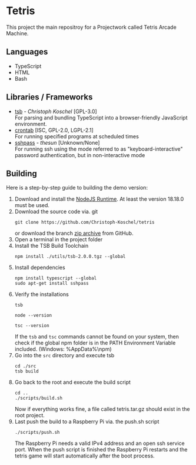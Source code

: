 # Tetris

This project the main repositroy for a Projectwork called Tetris Arcade Machine.

## Languages

- TypeScript
- HTML
- Bash

## Libraries / Frameworks

- [tsb](https://github.com/Christoph-Koschel/tsb) - _Christoph Koschel_ [GPL-3.0] \
  For parsing and bundling TypeScript into a browser-friendly JavaScript environment.
- [crontab](https://github.com/cronie-crond/cronie) [ISC, GPL-2.0, LGPL-2.1] \
  For running specified programs at scheduled times
- [sshpass](https://sourceforge.net/projects/sshpass/) - _thesun_ [Unknown/None] \
  For running ssh using the mode referred to as "keyboard-interactive" password authentication, but in non-interactive
  mode

## Building

Here is a step-by-step guide to building the demo version:

1. Download and install the [NodeJS Runtime](https://nodejs.org/en). At least the version 18.18.0 must be used.
2. Download the source code
   via. git
   ```shell
   git clone https://github.com/Christoph-Koschel/tetris
   ```
   or download the branch [zip archive](https://github.com/Christoph-Koschel/tetris/archive/refs/heads/master.zip) from
   GitHub.
3. Open a terminal in the project folder
4. Install the TSB Build Toolchain
   ```shell
   npm install ./utils/tsb-2.0.0.tgz --global
   ```
5. Install dependencies
   ```shell
   npm install typescript --global
   sudo apt-get install sshpass
   ```  
6. Verify the installations
   ```shell
   tsb
   ```
   ```shell
   node --version
   ```
   ```shell
   tsc --version
   ```
   If the `tsb` and `tsc` commands cannot be found on your system, then check if the global npm folder is in the PATH
   Environment Variable included. (Windows: %AppData%\npm)
7. Go into the `src` directory and execute tsb
   ```shell
   cd ./src
   tsb build
   ```
8. Go back to the root and execute the build script
   ```shell
   cd ..
   ./scripts/build.sh
   ```
   Now if everything works fine, a file called tetris.tar.gz should exist in the root project.
9. Last push the build to a Raspberry Pi via. the push.sh script
   ```shell
   ./scripts/push.sh
   ```
   The Raspberry Pi needs a valid IPv4 address and an open ssh service port. When the push script is finished the
   Raspberry Pi restarts and the tetris game will start automatically after the boot process.